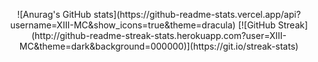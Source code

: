 <p align="center">
  ![Anurag's GitHub stats](https://github-readme-stats.vercel.app/api?username=XIII-MC&show_icons=true&theme=dracula)
  [![GitHub Streak](http://github-readme-streak-stats.herokuapp.com?user=XIII-MC&theme=dark&background=000000)](https://git.io/streak-stats)
</p>
